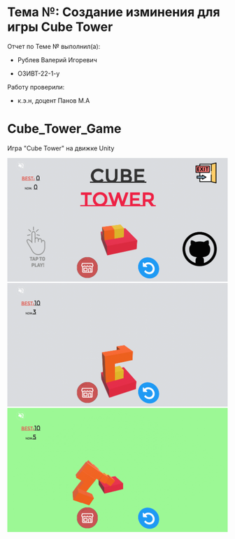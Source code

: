 # Тема №: Создание изминения для игры Cube Tower

Отчет по Теме № выполнил(а):

- Рублев Валерий Игоревич
  
- ОЗИВТ-22-1-у

Работу проверили:

- к.э.н, доцент Панов М.А

# Cube_Tower_Game
 Игра "Cube Tower" на движке Unity
 
 ![1](https://github.com/xgoldnght/Cube_Tower/blob/main/pic/Screenshot_1.png)
 ![2](https://github.com/xgoldnght/Cube_Tower/blob/main/pic/Screenshot_2.png)
 ![3](https://github.com/xgoldnght/Cube_Tower/blob/main/pic/Screenshot_3.png)
